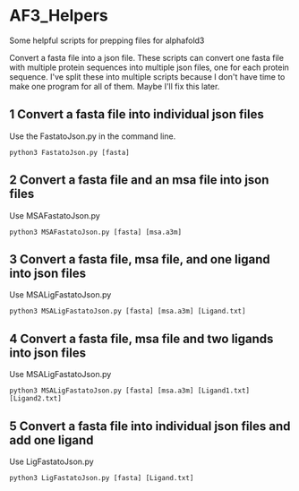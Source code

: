 # AF3_Helpers
Some helpful scripts for prepping files for alphafold3

Convert a fasta file into a json file. 
These scripts can convert one fasta file with multiple protein sequences into multiple json files, one for each protein sequence. 
I've split these into multiple scripts because I don't have time to make one program for all of them. Maybe I'll fix this later. 

## 1 Convert a fasta file into individual json files 
Use the FastatoJson.py in the command line. 
```
python3 FastatoJson.py [fasta]
```

## 2 Convert a fasta file and an msa file into json files
Use MSAFastatoJson.py 
```
python3 MSAFastatoJson.py [fasta] [msa.a3m]
```

## 3 Convert a fasta file, msa file, and one ligand into json files
Use MSALigFastatoJson.py 
```
python3 MSALigFastatoJson.py [fasta] [msa.a3m] [Ligand.txt]
```

## 4 Convert a fasta file, msa file and two ligands into json files
Use MSALigFastatoJson.py
```
python3 MSALigFastatoJson.py [fasta] [msa.a3m] [Ligand1.txt] [Ligand2.txt]
```

## 5 Convert a fasta file into individual json files and add one ligand
Use LigFastatoJson.py 
```
python3 LigFastatoJson.py [fasta] [Ligand.txt]
```
